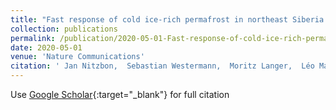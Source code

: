 ```yaml
---
title: "Fast response of cold ice-rich permafrost in northeast Siberia to a warming climate"
collection: publications
permalink: /publication/2020-05-01-Fast-response-of-cold-ice-rich-permafrost-in-northeast-Siberia-to-a-warming
date: 2020-05-01
venue: 'Nature Communications'
citation: ' Jan Nitzbon,  Sebastian Westermann,  Moritz Langer,  Léo Martin,  Jens Strauss,  Sebastian Laboor,  Julia Boike, &quot;Fast response of cold ice-rich permafrost in northeast Siberia to a warming climate.&quot; Nature Communications, 2020.'
---
```

Use [Google Scholar](https://scholar.google.com/scholar?q=Fast+response+of+cold+ice+rich+permafrost+in+northeast+Siberia+to+a+warming+climate){:target="_blank"} for full citation